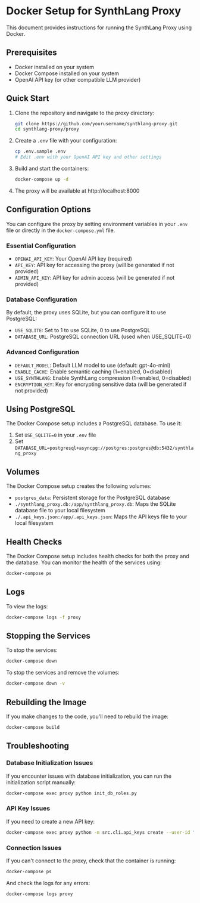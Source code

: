 # Docker Setup for SynthLang Proxy

This document provides instructions for running the SynthLang Proxy using Docker.

## Prerequisites

- Docker installed on your system
- Docker Compose installed on your system
- OpenAI API key (or other compatible LLM provider)

## Quick Start

1. Clone the repository and navigate to the proxy directory:
   ```bash
   git clone https://github.com/yourusername/synthlang-proxy.git
   cd synthlang-proxy/proxy
   ```

2. Create a `.env` file with your configuration:
   ```bash
   cp .env.sample .env
   # Edit .env with your OpenAI API key and other settings
   ```

3. Build and start the containers:
   ```bash
   docker-compose up -d
   ```

4. The proxy will be available at http://localhost:8000

## Configuration Options

You can configure the proxy by setting environment variables in your `.env` file or directly in the `docker-compose.yml` file.

### Essential Configuration

- `OPENAI_API_KEY`: Your OpenAI API key (required)
- `API_KEY`: API key for accessing the proxy (will be generated if not provided)
- `ADMIN_API_KEY`: API key for admin access (will be generated if not provided)

### Database Configuration

By default, the proxy uses SQLite, but you can configure it to use PostgreSQL:

- `USE_SQLITE`: Set to 1 to use SQLite, 0 to use PostgreSQL
- `DATABASE_URL`: PostgreSQL connection URL (used when USE_SQLITE=0)

### Advanced Configuration

- `DEFAULT_MODEL`: Default LLM model to use (default: gpt-4o-mini)
- `ENABLE_CACHE`: Enable semantic caching (1=enabled, 0=disabled)
- `USE_SYNTHLANG`: Enable SynthLang compression (1=enabled, 0=disabled)
- `ENCRYPTION_KEY`: Key for encrypting sensitive data (will be generated if not provided)

## Using PostgreSQL

The Docker Compose setup includes a PostgreSQL database. To use it:

1. Set `USE_SQLITE=0` in your `.env` file
2. Set `DATABASE_URL=postgresql+asyncpg://postgres:postgres@db:5432/synthlang_proxy`

## Volumes

The Docker Compose setup creates the following volumes:

- `postgres_data`: Persistent storage for the PostgreSQL database
- `./synthlang_proxy.db:/app/synthlang_proxy.db`: Maps the SQLite database file to your local filesystem
- `./.api_keys.json:/app/.api_keys.json`: Maps the API keys file to your local filesystem

## Health Checks

The Docker Compose setup includes health checks for both the proxy and the database. You can monitor the health of the services using:

```bash
docker-compose ps
```

## Logs

To view the logs:

```bash
docker-compose logs -f proxy
```

## Stopping the Services

To stop the services:

```bash
docker-compose down
```

To stop the services and remove the volumes:

```bash
docker-compose down -v
```

## Rebuilding the Image

If you make changes to the code, you'll need to rebuild the image:

```bash
docker-compose build
```

## Troubleshooting

### Database Initialization Issues

If you encounter issues with database initialization, you can run the initialization script manually:

```bash
docker-compose exec proxy python init_db_roles.py
```

### API Key Issues

If you need to create a new API key:

```bash
docker-compose exec proxy python -m src.cli.api_keys create --user-id "your_username" --rate-limit 100
```

### Connection Issues

If you can't connect to the proxy, check that the container is running:

```bash
docker-compose ps
```

And check the logs for any errors:

```bash
docker-compose logs proxy